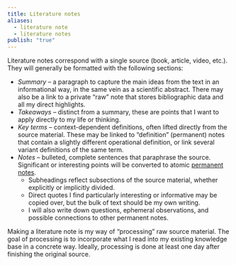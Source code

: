 ```yaml
---
title: Literature notes
aliases:
  - literature note
  - literature notes
publish: "true"
---
```

Literature notes correspond with a single source (book, article, video, etc.). They will generally be formatted with the following sections:
- *Summary* – a paragraph to capture the main ideas from the text in an informational way, in the same vein as a scientific abstract. There may also be a link to a private “raw” note that stores bibliographic data and all my direct highlights.
- *Takeaways* – distinct from a summary, these are points that I want to apply directly to my life or thinking.
- *Key terms* – context-dependent definitions, often lifted directly from the source material. These may be linked to “definition” (permanent) notes that contain a slightly different operational definition, or link several variant definitions of the same term.
- *Notes* – bulleted, complete sentences that paraphrase the source. Significant or interesting points will be converted to atomic [permanent notes](https://by2328.github.io/garden/tags/permanent-note).
	- Subheadings reflect subsections of the source material, whether explicitly or implicitly divided.
	- Direct quotes I find particularly interesting or informative may be copied over, but the bulk of text should be my own writing.
	- I will also write down questions, ephemeral observations, and possible connections to other permanent notes.

Making a literature note is my way of “processing” raw source material. The goal of processing is to incorporate what I read into my existing knowledge base in a concrete way. Ideally, processing is done at least one day after finishing the original source.